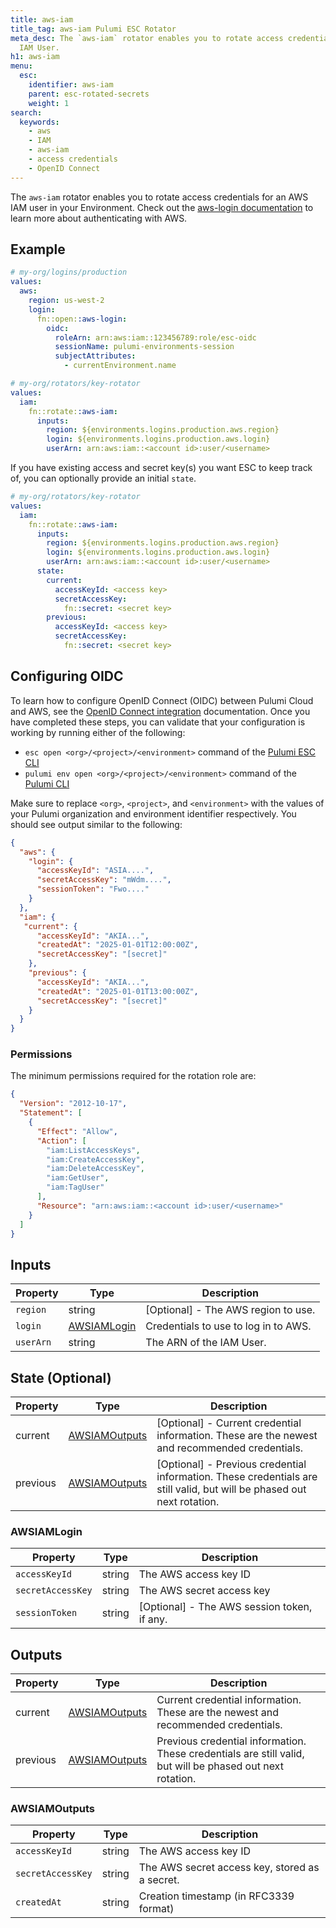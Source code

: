 ```yaml
---
title: aws-iam
title_tag: aws-iam Pulumi ESC Rotator
meta_desc: The `aws-iam` rotator enables you to rotate access credentials for an AWS
  IAM User.
h1: aws-iam
menu:
  esc:
    identifier: aws-iam
    parent: esc-rotated-secrets
    weight: 1
search:
  keywords:
    - aws
    - IAM
    - aws-iam
    - access credentials
    - OpenID Connect
---
```


The `aws-iam` rotator enables you to rotate access credentials for an AWS IAM user in your Environment. Check out the [aws-login documentation](/docs/esc/integrations/dynamic-login-credentials/aws-login/) to learn more about authenticating with AWS.

## Example

```yaml
# my-org/logins/production
values:
  aws:
    region: us-west-2
    login:
      fn::open::aws-login:
        oidc:
          roleArn: arn:aws:iam::123456789:role/esc-oidc
          sessionName: pulumi-environments-session
          subjectAttributes:
            - currentEnvironment.name
```

```yaml
# my-org/rotators/key-rotator
values:
  iam:
    fn::rotate::aws-iam:
      inputs:
        region: ${environments.logins.production.aws.region}
        login: ${environments.logins.production.aws.login}
        userArn: arn:aws:iam::<account id>:user/<username>
```

If you have existing access and secret key(s) you want ESC to keep track of, you can optionally provide an initial `state`.

```yaml
# my-org/rotators/key-rotator
values:
  iam:
    fn::rotate::aws-iam:
      inputs:
        region: ${environments.logins.production.aws.region}
        login: ${environments.logins.production.aws.login}
        userArn: arn:aws:iam::<account id>:user/<username>
      state:
        current:
          accessKeyId: <access key>
          secretAccessKey:
            fn::secret: <secret key>
        previous:
          accessKeyId: <access key>
          secretAccessKey:
            fn::secret: <secret key>
```

## Configuring OIDC

To learn how to configure OpenID Connect (OIDC) between Pulumi Cloud and AWS, see the [OpenID Connect integration](/docs/pulumi-cloud/oidc/provider/aws/) documentation. Once you have completed these steps, you can validate that your configuration is working by running either of the following:

* `esc open <org>/<project>/<environment>` command of the [Pulumi ESC CLI](/docs/esc-cli/)
* `pulumi env open <org>/<project>/<environment>` command of the [Pulumi CLI](/docs/install/)

Make sure to replace `<org>`, `<project>`, and `<environment>` with the values of your Pulumi organization and environment identifier respectively. You should see output similar to the following:

```json
{
  "aws": {
    "login": {
      "accessKeyId": "ASIA....",
      "secretAccessKey": "mWdm....",
      "sessionToken": "Fwo...."
    }
  },
  "iam": {
   "current": {
      "accessKeyId": "AKIA...",
      "createdAt": "2025-01-01T12:00:00Z",
      "secretAccessKey": "[secret]"
    },
    "previous": {
      "accessKeyId": "AKIA...",
      "createdAt": "2025-01-01T13:00:00Z",
      "secretAccessKey": "[secret]"
    }
  }
}
```

### Permissions

The minimum permissions required for the rotation role are:

```json
{
  "Version": "2012-10-17",
  "Statement": [
    {
      "Effect": "Allow",
      "Action": [
        "iam:ListAccessKeys",
        "iam:CreateAccessKey",
        "iam:DeleteAccessKey",
        "iam:GetUser",
        "iam:TagUser"
      ],
      "Resource": "arn:aws:iam::<account id>:user/<username>"
    }
  ]
}
```

## Inputs

| Property   | Type                                                     | Description                                                                                                              |
|------------|----------------------------------------------------------|--------------------------------------------------------------------------------------------------------------------------|
| `region`   | string                                                   | [Optional] - The AWS region to use.                                                                                      |
| `login`    | [AWSIAMLogin](#awsiamlogin)                              | Credentials to use to log in to AWS.                                                                                     |
| `userArn`  | string                                                   | The ARN of the IAM User.                                                                                                 |

## State (Optional)

| Property | Type                            | Description                                                                                                            |
|----------|---------------------------------|------------------------------------------------------------------------------------------------------------------------|
| current  | [AWSIAMOutputs](#awsiamoutputs) | [Optional] - Current credential information. These are the newest and recommended credentials.                         |
| previous | [AWSIAMOutputs](#awsiamoutputs) | [Optional] - Previous credential information. These credentials are still valid, but will be phased out next rotation. |

### AWSIAMLogin

| Property          | Type   | Description                                 |
|-------------------|--------|---------------------------------------------|
| `accessKeyId`     | string | The AWS access key ID                       |
| `secretAccessKey` | string | The AWS secret access key                   |
| `sessionToken`    | string | [Optional] - The AWS session token, if any. |

## Outputs

| Property | Type                            | Description                                                                                               |
|----------|---------------------------------|-----------------------------------------------------------------------------------------------------------|
| current  | [AWSIAMOutputs](#awsiamoutputs) | Current credential information. These are the newest and recommended credentials.                         |
| previous | [AWSIAMOutputs](#awsiamoutputs) | Previous credential information. These credentials are still valid, but will be phased out next rotation. |

### AWSIAMOutputs

| Property          | Type   | Description                                    |
|-------------------|--------|------------------------------------------------|
| `accessKeyId`     | string | The AWS access key ID                          |
| `secretAccessKey` | string | The AWS secret access key, stored as a secret. |
| `createdAt`       | string | Creation timestamp (in RFC3339 format)         |

